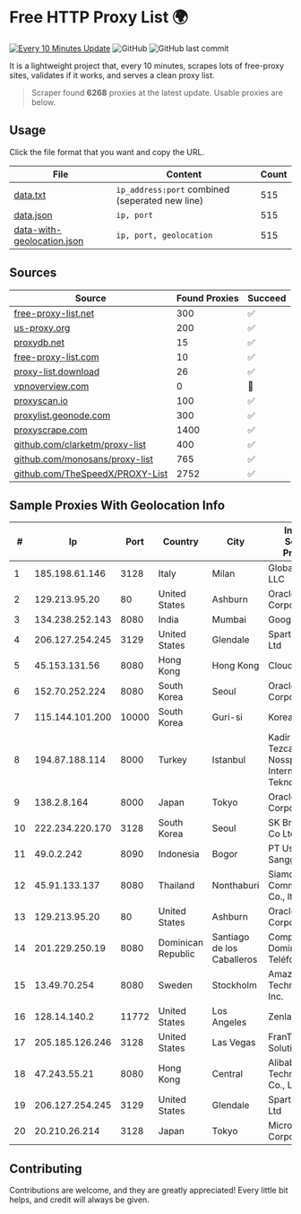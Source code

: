 
# Free HTTP Proxy List 🌍

[![Every 10 Minutes Update](https://github.com/mertguvencli/http-proxy-list/actions/workflows/main.yml/badge.svg?branch=main)](https://github.com/mertguvencli/http-proxy-list/actions/workflows/main.yml)
![GitHub](https://img.shields.io/github/license/mertguvencli/http-proxy-list)
![GitHub last commit](https://img.shields.io/github/last-commit/mertguvencli/http-proxy-list)

It is a lightweight project that, every 10 minutes, scrapes lots of free-proxy sites, validates if it works, and serves a clean proxy list.


> Scraper found **6268** proxies at the latest update. Usable proxies are below.

## Usage

Click the file format that you want and copy the URL.


|File|Content|Count|
|----|-------|-----|
|[data.txt](https://raw.githubusercontent.com/mertguvencli/http-proxy-list/main/proxy-list/data.txt)|`ip_address:port` combined (seperated new line)|515|
|[data.json](https://raw.githubusercontent.com/mertguvencli/http-proxy-list/main/proxy-list/data.json)|`ip, port`|515|
|[data-with-geolocation.json](https://raw.githubusercontent.com/mertguvencli/http-proxy-list/main/proxy-list/data-with-geolocation.json)|`ip, port, geolocation`|515|

## Sources

|Source|Found Proxies|Succeed|
|------|-------------|-------|
|[free-proxy-list.net](https://free-proxy-list.net)|300|✅|
|[us-proxy.org](https://www.us-proxy.org)|200|✅|
|[proxydb.net](http://proxydb.net)|15|✅|
|[free-proxy-list.com](https://free-proxy-list.com/?page=&port=&type%5B%5D=http&type%5B%5D=https&up_time=0&search=Search)|10|✅|
|[proxy-list.download](https://www.proxy-list.download/HTTP)|26|✅|
|[vpnoverview.com](https://vpnoverview.com/privacy/anonymous-browsing/free-proxy-servers)|0|🚫|
|[proxyscan.io](https://www.proxyscan.io)|100|✅|
|[proxylist.geonode.com](https://proxylist.geonode.com/api/proxy-list?limit=300&page=1&sort_by=lastChecked&sort_type=desc&protocols=http,https)|300|✅|
|[proxyscrape.com](https://api.proxyscrape.com/v2/?request=displayproxies&protocol=http&timeout=10000&country=all&ssl=all&anonymity=all)|1400|✅|
|[github.com/clarketm/proxy-list](https://raw.githubusercontent.com/clarketm/proxy-list/master/proxy-list-raw.txt)|400|✅|
|[github.com/monosans/proxy-list](https://raw.githubusercontent.com/monosans/proxy-list/main/proxies/http.txt)|765|✅|
|[github.com/TheSpeedX/PROXY-List](https://raw.githubusercontent.com/TheSpeedX/PROXY-List/master/http.txt)|2752|✅|


## Sample Proxies With Geolocation Info

|#|Ip|Port|Country|City|Internet Service Provider|
|-|--|----|-------|----|-------------------------|
|1|185.198.61.146|3128|Italy|Milan|Global Router LLC|
|2|129.213.95.20|80|United States|Ashburn|Oracle Corporation|
|3|134.238.252.143|8080|India|Mumbai|Google LLC|
|4|206.127.254.245|3129|United States|Glendale|Spartan Host Ltd|
|5|45.153.131.56|8080|Hong Kong|Hong Kong|Cloudie Limited|
|6|152.70.252.224|8080|South Korea|Seoul|Oracle Corporation|
|7|115.144.101.200|10000|South Korea|Guri-si|Korea Telecom|
|8|194.87.188.114|8000|Turkey|Istanbul|Kadir Huseyin Tezcan Nosspeed Internet Teknolojileri|
|9|138.2.8.164|8000|Japan|Tokyo|Oracle Corporation|
|10|222.234.220.170|3128|South Korea|Seoul|SK Broadband Co Ltd|
|11|49.0.2.242|8090|Indonesia|Bogor|PT Usaha Adi Sanggoro|
|12|45.91.133.137|8080|Thailand|Nonthaburi|Siamdata Communication Co., ltd.|
|13|129.213.95.20|80|United States|Ashburn|Oracle Corporation|
|14|201.229.250.19|8080|Dominican Republic|Santiago de los Caballeros|Compañía Dominicana de Teléfonos S. A.|
|15|13.49.70.254|8080|Sweden|Stockholm|Amazon Technologies Inc.|
|16|128.14.140.2|11772|United States|Los Angeles|Zenlayer Inc|
|17|205.185.126.246|3128|United States|Las Vegas|FranTech Solutions|
|18|47.243.55.21|8080|Hong Kong|Central|Alibaba (US) Technology Co., Ltd.|
|19|206.127.254.245|3129|United States|Glendale|Spartan Host Ltd|
|20|20.210.26.214|3128|Japan|Tokyo|Microsoft Corporation|



## Contributing

Contributions are welcome, and they are greatly appreciated! Every
little bit helps, and credit will always be given.

